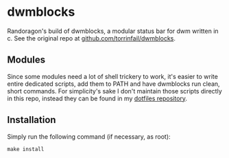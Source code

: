 # dwmblocks

Randoragon's build of dwmblocks, a modular status bar for dwm written in c. See
the original repo at
[github.com/torrinfail/dwmblocks](https://github.com/torrinfail/dwmblocks).

## Modules

Since some modules need a lot of shell trickery to work, it's easier to write
entire dedicated scripts, add them to PATH and have dwmblocks run clean, short
commands. For simplicity's sake I don't maintain those scripts directly in this
repo, instead they can be found in my [dotfiles
repository](https://github.com/Randoragon/dotfiles/tree/master/scripts/.scripts/dwmblocks).

## Installation

Simply run the following command (if necessary, as root):

    make install
